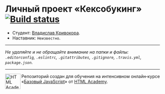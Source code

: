 # Личный проект «Кексобукинг» [![Build status][travis-image]][travis-url]

* Студент: [Владислав Кривокора](https://up.htmlacademy.ru/javascript/11/user/167185).
* Наставник: `Неизвестно`.

---

_Не удаляйте и не обращайте внимание на папки и файлы:_<br>
_`.editorconfig`, `.eslintrc`, `.gitattributes`, `.gitignore`, `.travis.yml`, `package.json`._

---

<a href="https://htmlacademy.ru/intensive/javascript"><img align="left" width="50" height="50" title="HTML Academy" src="https://up.htmlacademy.ru/static/img/intensive/javascript/logo-for-github.svg"></a>

Репозиторий создан для обучения на интенсивном онлайн‑курсе «[Базовый JavaScript](https://htmlacademy.ru/intensive/javascript)» от [HTML Academy](https://htmlacademy.ru).

[travis-image]: https://travis-ci.org/htmlacademy-javascript/167185-keksobooking.svg?branch=master
[travis-url]: https://travis-ci.org/htmlacademy-javascript/167185-keksobooking
